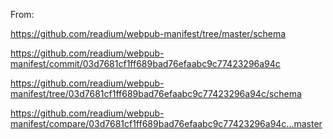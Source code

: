 From:

https://github.com/readium/webpub-manifest/tree/master/schema

https://github.com/readium/webpub-manifest/commit/03d7681cf1ff689bad76efaabc9c77423296a94c

https://github.com/readium/webpub-manifest/tree/03d7681cf1ff689bad76efaabc9c77423296a94c/schema

https://github.com/readium/webpub-manifest/compare/03d7681cf1ff689bad76efaabc9c77423296a94c...master
